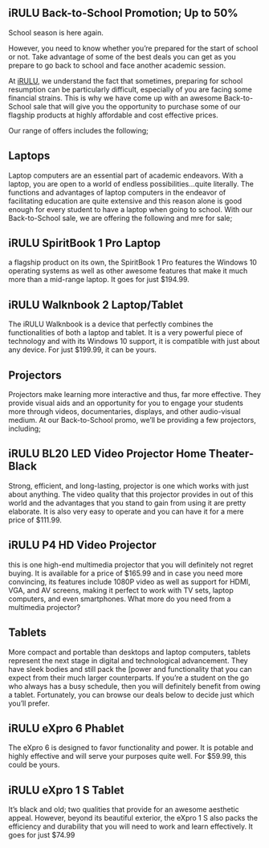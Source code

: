 ## iRULU Back-to-School Promotion; Up to 50%

School season is here again. 

However, you need to know whether you’re prepared for the start of school or not. 
Take advantage of some of the best deals you can get as you prepare to go back to school and face another academic session. 

At [iRULU](https://www.irulu.com/deals/backtoschool?utm_source=github&utm_medium=blog&utm_campaign=LSH0823Backtoschool), we understand the fact that sometimes, preparing for school resumption can be particularly difficult, especially of you are facing some financial strains. This is why we have come up with an awesome Back-to-School sale that will give you the opportunity to purchase some of our flagship products at highly affordable and cost effective prices. 

Our range of offers includes the following; 

## Laptops

Laptop computers are an essential part of academic endeavors. With a laptop, you are open to a world of endless possibilities…quite literally. The functions and advantages of laptop computers in the endeavor of facilitating education are quite extensive and this reason alone is good enough for every student to have a laptop when going to school. With our Back-to-School sale, we are offering the following and mre for sale;  

## iRULU SpiritBook 1 Pro Laptop

a flagship product on its own, the SpiritBook 1 Pro features the Windows 10 operating systems as well as other awesome features that make it much more than a mid-range laptop. It goes for just $194.99. 

## iRULU Walknbook 2 Laptop/Tablet

The iRULU Walknbook is a device that perfectly combines the functionalities of both a laptop and tablet. It is a very powerful piece of technology and with its Windows 10 support, it is compatible with just about any device. For just $199.99, it can be yours. 

## Projectors

Projectors make learning more interactive and thus, far more effective. They provide visual aids and an opportunity for you to engage your students more through videos, documentaries, displays, and other audio-visual medium. At our Back-to-School promo, we’ll be providing a few projectors, including; 

## iRULU BL20 LED Video Projector Home Theater- Black

Strong, efficient, and long-lasting, projector is one which works with just about anything. The video quality that this projector provides in out of this world and the advantages that you stand to gain from using it are pretty elaborate. It is also very easy to operate and you can have it for a mere price of $111.99. 

## iRULU P4 HD Video Projector

this is one high-end multimedia projector that you will definitely not regret buying. It is available for a price of $165.99 and in case you need more convincing, its features include 1080P video as well as support for HDMI, VGA, and AV screens, making it perfect to work with TV sets, laptop computers, and even smartphones. What more do you need from a multimedia projector?

## Tablets

More compact and portable than desktops and laptop computers, tablets represent the next stage in digital and technological advancement. They have sleek bodies and still pack the [power and functionality that you can expect from their much larger counterparts. If you’re a student on the go who always has a busy schedule, then you will definitely benefit from owing a tablet. Fortunately, you can browse our deals below to decide just which you’ll prefer. 

## iRULU eXpro 6 Phablet

The eXpro 6 is designed to favor functionality and power. It is potable and highly effective and will serve your purposes quite well. For $59.99, this could be yours.

## iRULU eXpro 1 S Tablet

It’s black and old; two qualities that provide for an awesome aesthetic appeal. However, beyond its beautiful exterior, the eXpro 1 S also packs the efficiency and durability that you will need to work and learn effectively. It goes for just $74.99
